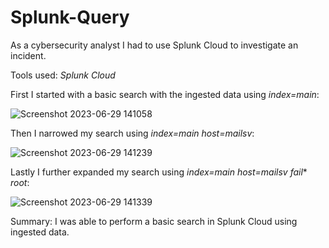 # Splunk-Query
As a cybersecurity analyst I had to use Splunk Cloud to investigate an incident. 

Tools used:   *Splunk Cloud*

First I started with a basic search with the ingested data using *index=main*:

![Screenshot 2023-06-29 141058](https://github.com/MarcoSantibanez/Splunk-Query/assets/138132151/4c9e4f96-a853-4165-bc87-9da481394200)


Then I narrowed my search using *index=main host=mailsv*: 

![Screenshot 2023-06-29 141239](https://github.com/MarcoSantibanez/Splunk-Query/assets/138132151/f39871e4-4130-4dc9-b788-e48e05a353a5)

Lastly I further expanded my search using *index=main host=mailsv fail** *root*:

![Screenshot 2023-06-29 141339](https://github.com/MarcoSantibanez/Splunk-Query/assets/138132151/3f30e880-d9da-4999-b8c6-7c6b8894cf03)


Summary: I was able to perform a basic search in Splunk Cloud using ingested data. 



